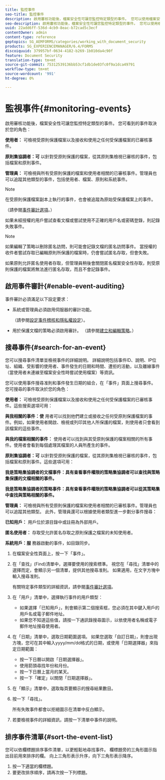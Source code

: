 ```yaml
---
title: 監控事件
seo-title: 監控事件
description: 啟用審核功能後，檔案安全性可讓您監控特定類型的事件。 您可以使用檔案安全性，輕鬆搜尋並排序事件清單。
seo-description: 啟用審核功能後，檔案安全性可讓您監控特定類型的事件。 您可以使用檔案安全性，輕鬆搜尋並排序事件清單。
uuid: 22add6ff-536d-4cb9-8eac-b72cad5c3ecf
contentOwner: admin
content-type: reference
geptopics: SG_AEMFORMS/categories/working_with_document_security
products: SG_EXPERIENCEMANAGER/6.4/FORMS
discoiquuid: 379957bf-0634-4182-b269-1b010da4c90f
feature: Document Security
translation-type: tm+mt
source-git-commit: 75312539136bb53cf1db1de03fc0f9a1dca49791
workflow-type: tm+mt
source-wordcount: '991'
ht-degree: 0%

---
```



# 監視事件{#monitoring-events}

啟用審核功能後，檔案安全性可讓您監控特定類型的事件。 您可看到的事件取決於您的角色：

**使用者：** 可檢視受原則保護檔案以及接收和使用之任何受保護檔案的已審核事件。

**原則集協調者：可** 以針對受原則保護的檔案，從其原則集檢視已審核的事件，包括檔案和原則事件。

**管理員：** 可檢視與所有受原則保護的檔案和使用者相關的已審核事件。管理員也可以追蹤其他類型的事件，包括使用者、檔案、原則和系統事件。

>[!NOTE]
>
>在受原則保護檔案副本上執行的事件，也會被追蹤為原始受保護檔案上的事件。

（請參閱[事件審計選項](/help/forms/using/admin-help/configuring-client-server-options.md#event-auditing-options)。）

如果未經授權的用戶嘗試查看文檔或嘗試使用不正確的用戶名或密碼登錄，則記錄失敗事件。

>[!NOTE]
>
>如果編輯了策略以刪除匿名訪問，則可能會記錄文檔的匿名訪問事件。 當授權的收件者嘗試存取已編輯原則所保護的檔案時，仍會嘗試匿名存取，但會失敗。

如果原則允許匿名使用者存取，但管理員稍後會關閉匿名檔案安全性存取，則受原則保護的檔案將無法進行匿名存取，而且不會記錄事件。

## 啟用事件審計{#enable-event-auditing}

事件審計必須滿足以下設定要求：

* 系統或管理員必須啟用伺服器的審計功能。

   （請參閱[設定事件稽核和隱私權設定](/help/forms/using/admin-help/configuring-client-server-options.md#configuring-event-auditing-and-privacy-settings)）。

* 用於保護文檔的策略必須啟用審計。 （請參閱[建立和編輯策略](/help/forms/using/admin-help/creating-policies.md#creating-and-editing-policies)。）

## 搜尋事件{#search-for-an-event}

您可以搜尋事件清單並檢視事件的詳細說明。 詳細說明包括事件ID、說明、IP位址、組織、受影響的使用者、事件發生的日期和時間、遭拒的活動，以及離線事件（當使用者未連線至檔案安全性時嘗試使用檔案）等資訊。

您可以使用事件搜尋准則和事件發生日期的組合，在「事件」頁面上搜尋事件。 您可搜尋的事件取決於您的角色：

**使用者：** 可檢視受原則保護檔案以及接收和使用之任何受保護檔案的已審核事件。這些搜索選項可用：

**與我相關的事件：使** 用者可以找到他們建立或接收之任何受原則保護檔案的事件。例如，如果使用者開啟、檢視或列印其他人所保護的檔案，則使用者只會看到該檔案的這些事件。

**與我的檔案相關的事件：** 使用者可以找到與其受原則保護的檔案相關的所有事件。使用者會看到每個處理其檔案的人員所產生的事件。

**原則集協調者：可** 以針對受原則保護的檔案，從其原則集檢視已審核的事件，包括檔案和原則事件。這些選項可用：

**我是策略集協調者的文檔事件：具有查看事件權限的策略集協調者可以查找與策略集保護的文檔相關的事件。** 

**我是策略集協調者的策略事件：具有查看事件權限的策略集協調者可以從其策略集中查找與策略相關的事件。** 

**管理員：** 可檢視與所有受原則保護的檔案和使用者相關的已審核事件。管理員也可以追蹤其他類型。 此外，管理員還可以根據使用者類型進一步劃分事件搜尋：

**已知用戶：** 用戶位於源目錄中或註冊為外部用戶。

**匿名使用者：** 存取受允許匿名存取之原則保護之檔案的未知使用者。

**系統用戶：服** 務器啟動的事件，如目錄同步。

1. 在檔案安全性頁面上，按一下「事件」。
1. 在「查找」(Find)清單中，選擇要使用的搜索標準。 視您在「尋找」清單中的選擇而定，會顯示另一個清單，提供其他搜尋准則。 如果適用，在文字方塊中輸入搜尋准則。

   有關特定事件類型的詳細資訊，請參閱[事件審計選項](/help/forms/using/admin-help/configuring-client-server-options.md#event-auditing-options)。

1. 在「用戶」清單中，選擇執行事件的用戶類型：

   * 如果選擇「已知用戶」，則會顯示第二個搜索框，您必須在其中鍵入用戶的用戶名或電子郵件地址。
   * 如果您不知道這些值，請按一下通訊錄搜尋圖示，以依使用者名稱或電子郵件地址搜尋使用者。

1. 在「日期」清單中，選取日期範圍選項。 如果您選取「自訂日期」，則會出現方塊，您可在其中輸入yyyy/mm/dd格式的日期，或使用「日期選擇器」來指定日期範圍：

   * 按一下日曆以開啟「日期選擇器」。
   * 使用箭頭尋找年份和月份。
   * 按一下日曆上當月的某天。
   * 按一下「確定」以關閉「日期選擇器」。

1. 在「顯示」清單中，選取每頁要顯示的搜尋結果數目。
1. 按一下「尋找」。

   所有失敗事件都會以拒絕圖示在清單中反白顯示。

1. 若要檢視事件的詳細資訊，請按一下清單中事件的說明。

## 排序事件清單{#sort-the-event-list}

您可以依欄標題排序事件清單，以更輕鬆地尋找事件。 欄標題旁的三角形圖示指出目前用來排序的欄。 向上三角形表示升序，向下三角形表示降序。

1. 按一下適當的欄標題。
1. 要更改排序順序，請再次按一下列標題。

